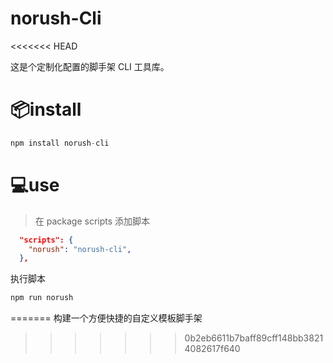 # norush-Cli
<<<<<<< HEAD

这是个定制化配置的脚手架 CLI 工具库。

# 📦install

```js
npm install norush-cli

```

# 💻use

> 在 package scripts 添加脚本

```json
  "scripts": {
    "norush": "norush-cli",
  },
```

执行脚本

```bash
npm run norush
```
=======
构建一个方便快捷的自定义模板脚手架
>>>>>>> 0b2eb6611b7baff89cff148bb38214082617f640
